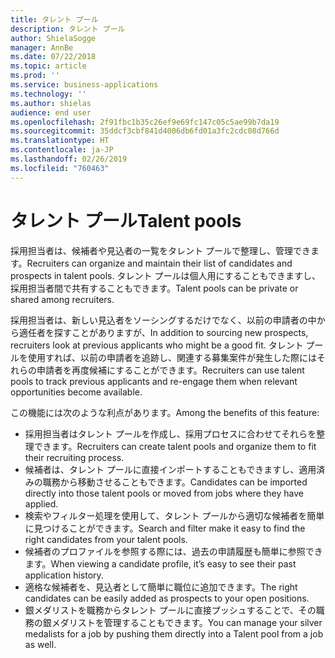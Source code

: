 ```yaml
---
title: タレント プール
description: タレント プール
author: ShielaSogge
manager: AnnBe
ms.date: 07/22/2018
ms.topic: article
ms.prod: ''
ms.service: business-applications
ms.technology: ''
ms.author: shielas
audience: end user
ms.openlocfilehash: 2f91fbc1b35c26ef9e69fc147c05c5ae99b7da19
ms.sourcegitcommit: 35ddcf3cbf841d4006db6fd01a3fc2cdc08d766d
ms.translationtype: HT
ms.contentlocale: ja-JP
ms.lasthandoff: 02/26/2019
ms.locfileid: "760463"
---
```

# <a name="talent-pools"></a><span data-ttu-id="af3b0-103">タレント プール</span><span class="sxs-lookup"><span data-stu-id="af3b0-103">Talent pools</span></span>



<span data-ttu-id="af3b0-104">採用担当者は、候補者や見込者の一覧をタレント プールで整理し、管理できます。</span><span class="sxs-lookup"><span data-stu-id="af3b0-104">Recruiters can organize and maintain their list of candidates and prospects in talent pools.</span></span> <span data-ttu-id="af3b0-105">タレント プールは個人用にすることもできますし、採用担当者間で共有することもできます。</span><span class="sxs-lookup"><span data-stu-id="af3b0-105">Talent pools can be private or shared among recruiters.</span></span>

<span data-ttu-id="af3b0-106">採用担当者は、新しい見込者をソーシングするだけでなく、以前の申請者の中から適任者を探すことがありますが、</span><span class="sxs-lookup"><span data-stu-id="af3b0-106">In addition to sourcing new prospects, recruiters look at previous applicants who might be a good fit.</span></span> <span data-ttu-id="af3b0-107">タレント プールを使用すれば、以前の申請者を追跡し、関連する募集案件が発生した際にはそれらの申請者を再度候補にすることができます。</span><span class="sxs-lookup"><span data-stu-id="af3b0-107">Recruiters can use talent pools to track previous applicants and re-engage them when relevant opportunities become available.</span></span>

<span data-ttu-id="af3b0-108">この機能には次のような利点があります。</span><span class="sxs-lookup"><span data-stu-id="af3b0-108">Among the benefits of this feature:</span></span>

-   <span data-ttu-id="af3b0-109">採用担当者はタレント プールを作成し、採用プロセスに合わせてそれらを整理できます。</span><span class="sxs-lookup"><span data-stu-id="af3b0-109">Recruiters can create talent pools and organize them to fit their recruiting process.</span></span>
-   <span data-ttu-id="af3b0-110">候補者は、タレント プールに直接インポートすることもできますし、適用済みの職務から移動させることもできます。</span><span class="sxs-lookup"><span data-stu-id="af3b0-110">Candidates can be imported directly into those talent pools or moved from jobs where they have applied.</span></span>
-   <span data-ttu-id="af3b0-111">検索やフィルター処理を使用して、タレント プールから適切な候補者を簡単に見つけることができます。</span><span class="sxs-lookup"><span data-stu-id="af3b0-111">Search and filter make it easy to find the right candidates from your talent pools.</span></span>
-   <span data-ttu-id="af3b0-112">候補者のプロファイルを参照する際には、過去の申請履歴も簡単に参照できます。</span><span class="sxs-lookup"><span data-stu-id="af3b0-112">When viewing a candidate profile, it’s easy to see their past application history.</span></span>
-   <span data-ttu-id="af3b0-113">適格な候補者を、見込者として簡単に職位に追加できます。</span><span class="sxs-lookup"><span data-stu-id="af3b0-113">The right candidates can be easily added as prospects to your open positions.</span></span>
-   <span data-ttu-id="af3b0-114">銀メダリストを職務からタレント プールに直接プッシュすることで、その職務の銀メダリストを管理することもできます。</span><span class="sxs-lookup"><span data-stu-id="af3b0-114">You can manage your silver medalists for a job by pushing them directly into a Talent pool from a job as well.</span></span> 

<!--
## Who uses this feature
This feature supports existing recruiter workflows.
## Status
In development
## Target timeframe
Public Preview July 1, GA October 1
## Availability
Cloud
## Regional availability
Global
-->
